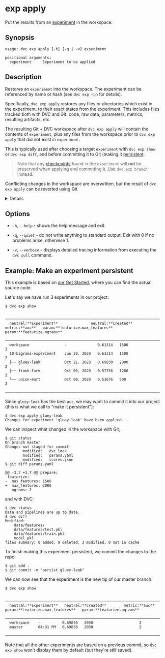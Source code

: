 # exp apply

Put the results from an [experiment](/doc/command-reference/exp) in the
<abbr>workspace</abbr>.

## Synopsis

```usage
usage: dvc exp apply [-h] [-q | -v] experiment

positional arguments:
  experiment     Experiment to be applied
```

## Description

Restores an `experiment` into the workspace. The experiment can be referenced by
name or hash (see `dvc exp run` for details).

Specifically, `dvc exp apply` restores any files or directories which exist in
the experiment, to their exact states from the experiment. This includes files
tracked both with DVC and Git: code, raw data, <abbr>parameters</abbr>,
<abbr>metrics</abbr>, resulting artifacts, etc.

The resulting Git + DVC workspace after `dvc exp apply` will contain the
contents of `experiment`, plus any files from the workspace prior to
`dvc exp apply` that did not exist in `experiment`.

This is typically used after choosing a target `experiment` with `dvc exp show`
or `dvc exp diff`, and before committing it to Git (making it [persistent].

> Note that any [checkpoints] found in the `experiment` will **not** be
> preserved when applying and committing it. Use `dvc exp branch` instead.

<admon type="warn">

Conflicting changes in the workspace are overwritten, but the result of
`dvc exp apply` can be reverted using Git.

</admon>

<details>

### Expand for details on reverting `dvc exp apply`

`dvc exp apply` can be reverted with the following Git workflow:

```cli
$ git stash
$ git stash apply refs/exps/apply/stash
```

<admon type="info">

Note that `git stash apply` my fail if you run Git commands which affect `HEAD`
(such as `git commit` or `git checkout`) after `dvc exp apply`.

</admon>

</details>

[persistent]: /doc/user-guide/experiment-management/persisting-experiments
[checkpoints]: /doc/user-guide/experiment-management/checkpoints

## Options

- `-h`, `--help` - shows the help message and exit.

- `-q`, `--quiet` - do not write anything to standard output. Exit with 0 if no
  problems arise, otherwise 1.

- `-v`, `--verbose` - displays detailed tracing information from executing the
  `dvc pull` command.

## Example: Make an experiment persistent

<admon type="info">

This example is based on [our Get Started], where you can find the actual source
code.

[our get started]: /doc/start/experiment-management/experiments

</admon>

Let's say we have run 3 experiments in our project:

```cli
$ dvc exp show
```

```dvctable
 ────────────────────────────────────────────────────────────────────────────────────────────
  neutral:**Experiment**               neutral:**Created**            metric:**auc**   param:**featurize.max_features**   param:**featurize.ngrams**
 ────────────────────────────────────────────────────────────────────────────────────────────
  workspace                -              0.61314   1500                     2
  10-bigrams-experiment    Jun 20, 2020   0.61314   1500                     2
  ├── gluey-leak           Oct 21, 2020   0.69830   2000                     2
  ├── frank-farm           Oct 09, 2020   0.57756   1200                     2
  └── union-mart           Oct 09, 2020   0.51676   500                      2
 ────────────────────────────────────────────────────────────────────────────────────────────
```

Since `gluey-leak` has the best `auc`, we may want to commit it into our project
(this is what we call to "make it persistent"):

```cli
$ dvc exp apply gluey-leak
Changes for experiment 'gluey-leak' have been applied...
```

We can inspect what changed in the workspace with Git,

```cli
$ git status
On branch master
Changes not staged for commit:
        modified:   dvc.lock
        modified:   params.yaml
        modified:   scores.json
$ git diff params.yaml
```

```git
@@ -3,7 +3,7 @@ prepare:
 featurize:
-  max_features: 1500
+  max_features: 2000
   ngrams: 2
```

and with DVC:

```cli
$ dvc status
Data and pipelines are up to date.
$ dvc diff
Modified:
    data/features/
    data/features/test.pkl
    data/features/train.pkl
    model.pkl
files summary: 0 added, 0 deleted, 3 modified, 0 not in cache
```

To finish making this experiment persistent, we commit the changes to the repo:

```cli
$ git add .
$ git commit -m "persist gluey-leak"
```

We can now see that the experiment is the new tip of our master branch:

```cli
$ dvc exp show
```

```dvctable
 ─────────────────────────────────────────────────────────────────────────────
  neutral:**Experiment**   neutral:**Created**        metric:**auc**   param:**featurize.max_features**   param:**featurize.ngrams**
 ─────────────────────────────────────────────────────────────────────────────
  workspace    -          0.69830   2000                     2
  master       04:31 PM   0.69830   2000                     2
 ─────────────────────────────────────────────────────────────────────────────
```

Note that all the other experiments are based on a previous commit, so
`dvc exp show` won't display them by default (but they're still saved).
